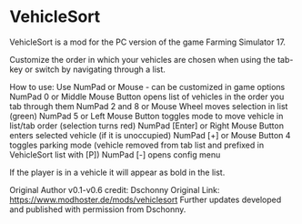 # VehicleSort
VehicleSort is a mod for the PC version of the game Farming Simulator 17.

Customize the order in which your vehicles are chosen when using the tab-key or switch by navigating through a list.

How to use:
Use NumPad or Mouse - can be customized in game options
NumPad 0 or Middle Mouse Button opens list of vehicles in the order you tab through them
NumPad 2 and 8 or Mouse Wheel moves selection in list (green)
NumPad 5 or Left Mouse Button toggles mode to move vehicle in list/tab order (selection turns red)
NumPad [Enter] or Right Mouse Button enters selected vehicle (if it is unoccupied)
NumPad [+] or Mouse Button 4 toggles parking mode (vehicle removed from tab list and prefixed in VehicleSort list with [P])
NumPad [-] opens config menu
 
If the player is in a vehicle it will appear as bold in the list.

Original Author v0.1-v0.6 credit: Dschonny
Original Link: https://www.modhoster.de/mods/vehiclesort
Further updates developed and published with permission from Dschonny.